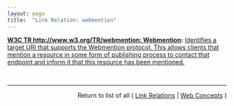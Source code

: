 ```yaml
---
layout: page
title:  "Link Relation: webmention"
---
```


**[W3C TR http://www.w3.org/TR/webmention: Webmention](/specs/W3C/TR/webmention "Webmention is a simple way to notify any URL when you link to it on your site. From the receiver's perspective, it's a way to request notifications when other sites link to it."):** [Identifies a target URI that supports the Webmention protocol. This allows clients that mention a resource in some form of publishing process to contact that endpoint and inform it that this resource has been mentioned.](http://www.w3.org/TR/webmention/#sender-discovers-receiver-webmention-endpoint "Read documentation for Link Relation &#34;webmention&#34;")

<br/>
<hr/>

<p style="text-align: right">Return to list of all ( <a href="../link-relations">Link Relations</a> | <a href="../">Web Concepts</a> )</p>